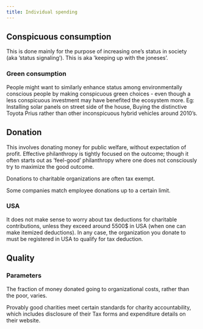 ```yaml
---
title: Individual spending
--- 
```


## Conspicuous consumption

This is done mainly for the purpose of increasing one’s status in society (aka ’status signaling’). This is aka ’keeping up with the joneses’.

### Green consumption

People might want to similarly enhance status among environmentally conscious people by making conspicuous green choices - even though a less conspicuous investment may have benefited the ecosystem more. Eg: Installing solar panels on street side of the house, Buying the distinctive Toyota Prius rather than other inconspicuous hybrid vehicles around 2010’s.

## Donation
This involves donating money for public welfare, without expectation of profit. Effective philanthropy is tightly focused on the outcome; though it often starts out as ’feel-good’ philanthropy where one does not consciously try to maximize the good outcome.

Donations to charitable organizations are often tax exempt.

Some companies match employee donations up to a certain limit.

### USA

It does not make sense to worry about tax deductions for charitable contributions, unless they exceed around 5500$ in USA (when one can make itemized deductions). In any case, the organization you donate to must be registered in USA to qualify for tax deduction.

## Quality

### Parameters

The fraction of money donated going to organizational costs, rather than the poor, varies.

Provably good charities meet certain standards for charity accountability, which includes disclosure of their Tax forms and expenditure details on their website.
